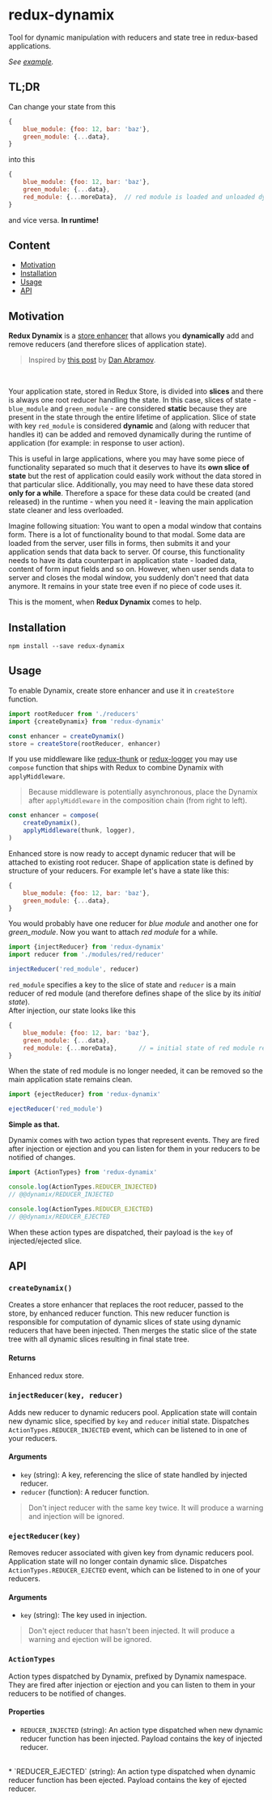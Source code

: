 # redux-dynamix

Tool for dynamic manipulation with reducers and state tree in redux-based applications.
<br/>

*See [example](https://github.com/jake-daniels/redux-dynamix-example).*


## TL;DR

Can change your state from this

```js
{
	blue_module: {foo: 12, bar: 'baz'},
	green_module: {...data},
}
```

into this

```js
{
	blue_module: {foo: 12, bar: 'baz'},
	green_module: {...data},
	red_module: {...moreData},	// red module is loaded and unloaded dynamically
}
```
and vice versa. **In runtime!**


## Content
* [Motivation](#motivation)
* [Installation](#installation)
* [Usage](#usage)
* [API](#api)


## Motivation

**Redux Dynamix** is a [store enhancer](https://github.com/reactjs/redux/blob/master/docs/Glossary.md#store-enhancer)
that allows you **dynamically** add and remove reducers (and therefore slices of application state).
<br/>

> Inspired by [this post](http://stackoverflow.com/a/33044701) by [Dan Abramov](https://github.com/gaearon).
<br/>

Your application state, stored in Redux Store, is divided into **slices** and there is always one root reducer handling the state.
In this case, slices of state - `blue_module` and `green_module` - are considered **static** because they are present in
the state through the entire lifetime of application. Slice of state with key `red_module` is considered **dynamic** and (along with reducer that handles it)
can be added and removed dynamically during the runtime of application (for example: in response to user action).
<br/>

This is useful in large applications, where you may have some piece of functionality separated so much
that it deserves to have its **own slice of state** but the rest of application could easily work without the data stored in that particular slice.
Additionally, you may need to have these data stored **only for a while**. Therefore a space for these data
could be created (and released) in the runtime - when you need it - leaving the main application state cleaner and less overloaded.
<br/>

Imagine following situation: You want to open a modal window that contains form. There is a lot of functionality
bound to that modal. Some data are loaded from the server, user fills in forms, then submits it and your application sends
that data back to server. Of course, this functionality needs to have its data counterpart in application state - loaded data,
content of form input fields and so on. However, when user sends data to server and closes the modal window,
you suddenly don't need that data anymore. It remains in your state tree even if no piece of code uses it.
<br/>

This is the moment, when **Redux Dynamix** comes to help.


## Installation

```
npm install --save redux-dynamix
```


## Usage

To enable Dynamix, create store enhancer and use it in `createStore` function.

```js
import rootReducer from './reducers'
import {createDynamix} from 'redux-dynamix'

const enhancer = createDynamix()
store = createStore(rootReducer, enhancer)
```

If you use middleware like [redux-thunk](https://github.com/gaearon/redux-thunk) or [redux-logger](https://github.com/evgenyrodionov/redux-logger)
you may use `compose` function that ships with Redux to combine Dynamix with `applyMiddleware`.
> Because middleware is potentially asynchronous, place the Dynamix after `applyMiddleware` in the composition chain (from right to left).

```js
const enhancer = compose(
	createDynamix(),
	applyMiddleware(thunk, logger),
)
```

Enhanced store is now ready to accept dynamic reducer that will be attached to existing root reducer.
Shape of application state is defined by structure of your reducers. For example let's have a state like this:

```js
{
	blue_module: {foo: 12, bar: 'baz'},
	green_module: {...data},
}
```

You would probably have one reducer for *blue module* and another one for *green_module*.
Now you want to attach *red module* for a while.

```js
import {injectReducer} from 'redux-dynamix'
import reducer from './modules/red/reducer'

injectReducer('red_module', reducer)
```

`red_module` specifies a key to the slice of state and `reducer` is a main reducer of red module
(and therefore defines shape of the slice by its *initial state*).
<br/>
After injection, our state looks like this

```js
{
	blue_module: {foo: 12, bar: 'baz'},
	green_module: {...data},
	red_module: {...moreData},		// = initial state of red module reducer
}
```

When the state of red module is no longer needed, it can be removed so the main application state remains clean.

```js
import {ejectReducer} from 'redux-dynamix'

ejectReducer('red_module')
```

**Simple as that.**
<br/>

Dynamix comes with two action types that represent events.
They are fired after injection or ejection and you can listen for them in your reducers to be notified of changes.

```js
import {ActionTypes} from 'redux-dynamix'

console.log(ActionTypes.REDUCER_INJECTED)
// @@dynamix/REDUCER_INJECTED

console.log(ActionTypes.REDUCER_EJECTED)
// @@dynamix/REDUCER_EJECTED
```

When these action types are dispatched, their payload is the `key` of injected/ejected slice.


## API

### `createDynamix()`
Creates a store enhancer that replaces the root reducer, passed to the store,
by enhanced reducer function. This new reducer function is responsible for computation of
dynamic slices of state using dynamic reducers that have been injected.
Then merges the static slice of the state tree with all dynamic slices resulting in final state tree.

#### Returns
Enhanced redux store.

### `injectReducer(key, reducer)`
Adds new reducer to dynamic reducers pool.
Application state will contain new dynamic slice, specified by `key` and `reducer` initial state.
Dispatches `ActionTypes.REDUCER_INJECTED` event, which can be listened to in one of your reducers.

#### Arguments
* `key` (string): A key, referencing the slice of state handled by injected reducer.
* `reducer` (function): A reducer function.

> Don't inject reducer with the same key twice. It will produce a warning and injection will be ignored.

### `ejectReducer(key)`
Removes reducer associated with given key from dynamic reducers pool.
Application state will no longer contain dynamic slice.
Dispatches `ActionTypes.REDUCER_EJECTED` event, which can be listened to in one of your reducers.

#### Arguments
* `key` (string): The key used in injection.

> Don't eject reducer that hasn't been injected. It will produce a warning and ejection will be ignored.

### `ActionTypes`
Action types dispatched by Dynamix, prefixed by Dynamix namespace.
They are fired after injection or ejection and you can listen to them in your reducers to be notified of changes.

#### Properties
* `REDUCER_INJECTED` (string): An action type dispatched when new dynamic reducer function has been injected. Payload contains the key of injected reducer.
<br/>
* `REDUCER_EJECTED` (string): An action type dispatched when dynamic reducer function has been ejected. Payload contains the key of ejected reducer.